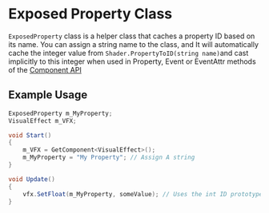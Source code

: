 # Exposed Property Class

`ExposedProperty` class is a helper class that caches a property ID based on its name. You can assign a string name to the class, and It will automatically cache the integer value from `Shader.PropertyToID(string name)`and cast implicitly to this integer when used in Property, Event or EventAttr methods of the [Component API](ComponentAPI.md) 

## Example Usage

```C#
ExposedProperty m_MyProperty;
VisualEffect m_VFX;

void Start()
{
	m_VFX = GetComponent<VisualEffect>();
    m_MyProperty = "My Property"; // Assign A string
}

void Update()
{
    vfx.SetFloat(m_MyProperty, someValue); // Uses the int ID prototype
}
```

